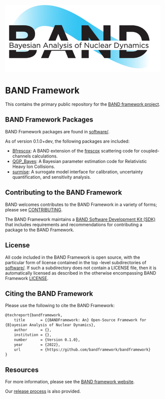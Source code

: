 ![BAND](resources/BAND_logo_v2.png)

# BAND Framework
This contains the primary public repository for the [BAND framework project](https://bandframework.github.io/). 





## BAND Framework Packages 

BAND Framework packages are found in [software/](/software/).

As of version 0.1.0+dev, the following packages are included:

- [Bfrescox](/software/Bfrescox): A BAND extension of the [frescox](https://github.com/LLNL/Frescox) scattering code for coupled-channels calculations.
- [QGP_Bayes](/software/QGP_Bayes): A Bayesian parameter estimation code for Relativistic Heavy Ion Collisions.
- [surmise](/software/surmise): A surrogate model interface for calibration, uncertainty quantification, and sensitivity analysis.



## Contributing to the BAND Framework

BAND welcomes contributes to the BAND Framework in a variety of forms; please see [CONTRIBUTING](CONTRIBUTING.rst).

The BAND Framework maintains a [BAND Software Development Kit (SDK)](/resources/sdkpolicies/bandsdk.md) that includes requirements and recommendations for contributing a package to the BAND Framework. 

## License 

All code included in the BAND Framework is open source, with the particular form of license contained in the top -level subdirectories of [software/](/software/).  If such a subdirectory does not contain a LICENSE file, then it is automatically licensed as described in the otherwise encompassing BAND Framework [LICENSE](/LICENSE).  

## Citing the BAND Framework

Please use the following to cite the BAND Framework:

    @techreport{bandframework,
        title       = {{BANDFramework: An} Open-Source Framework for {B}ayesian Analysis of Nuclear Dynamics},
        author      = {},
        institution = {},
        number      = {Version 0.1.0},
        year        = {2022},
        url         = {https://github.com/bandframework/bandframework}
    }


## Resources
For more information, please see the [BAND framework website](https://bandframework.github.io/). 

Our [release process](/release-proc.rst) is also provided.
